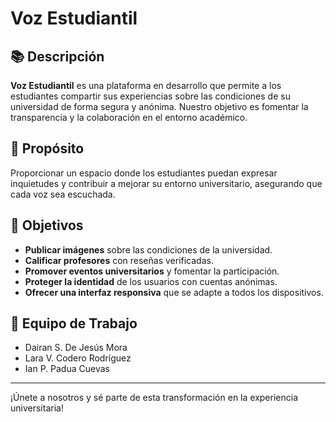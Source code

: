 # Voz Estudiantil

<!-- ![Logo de Voz Estudiantil](ruta/a/tu/logo.png)  <!-- Opcional: Agrega un logo -->

## 📚 Descripción

**Voz Estudiantil** es una plataforma en desarrollo que permite a los estudiantes compartir sus experiencias sobre las condiciones de su universidad de forma segura y anónima. Nuestro objetivo es fomentar la transparencia y la colaboración en el entorno académico.

## 🌟 Propósito

Proporcionar un espacio donde los estudiantes puedan expresar inquietudes y contribuir a mejorar su entorno universitario, asegurando que cada voz sea escuchada.

## 🎯 Objetivos

- **Publicar imágenes** sobre las condiciones de la universidad.
- **Calificar profesores** con reseñas verificadas.
- **Promover eventos universitarios** y fomentar la participación.
- **Proteger la identidad** de los usuarios con cuentas anónimas.
- **Ofrecer una interfaz responsiva** que se adapte a todos los dispositivos.

## 👥 Equipo de Trabajo

- Dairan S. De Jesús Mora
- Lara V. Codero Rodríguez
- Ian P. Padua Cuevas

---

¡Únete a nosotros y sé parte de esta transformación en la experiencia universitaria!
